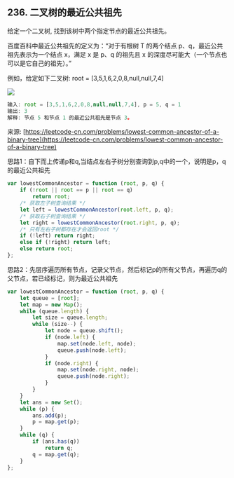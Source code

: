 ## 236. 二叉树的最近公共祖先
给定一个二叉树, 找到该树中两个指定节点的最近公共祖先。

百度百科中最近公共祖先的定义为：“对于有根树 T 的两个结点 p、q，最近公共祖先表示为一个结点 x，满足 x 是 p、q 的祖先且 x 的深度尽可能大（一个节点也可以是它自己的祖先）。”

例如，给定如下二叉树:  root = [3,5,1,6,2,0,8,null,null,7,4] 

![](https://assets.leetcode-cn.com/aliyun-lc-upload/uploads/2018/12/15/binarytree.png)

```javascript
输入: root = [3,5,1,6,2,0,8,null,null,7,4], p = 5, q = 1
输出: 3
解释: 节点 5 和节点 1 的最近公共祖先是节点 3。
```
来源: [https://leetcode-cn.com/problems/lowest-common-ancestor-of-a-binary-tree](https://leetcode-cn.com/problems/lowest-common-ancestor-of-a-binary-tree)

思路1：自下而上传递p和q,当结点左右子树分别查询到p,q中的一个，说明是p，q的最近公共祖先

```javascript
var lowestCommonAncestor = function (root, p, q) {
    if (!root || root == p || root == q)
        return root;
    /* 获取左子树查询结果 */
    let left = lowestCommonAncestor(root.left, p, q);
    /* 获取右子树查询结果 */
    let right = lowestCommonAncestor(root.right, p, q);
    /* 只有左右子树都存在才会返回root */
    if (!left) return right;
    else if (!right) return left;
    else return root;
};
```

思路2：先层序遍历所有节点，记录父节点，然后标记p的所有父节点，再遍历q的父节点，若已经标记，则为最近公共祖先
```javascript
var lowestCommonAncestor = function (root, p, q) {
    let queue = [root];
    let map = new Map();
    while (queue.length) {
        let size = queue.length;
        while (size--) {
            let node = queue.shift();
            if (node.left) {
                map.set(node.left, node);
                queue.push(node.left);
            }
            if (node.right) {
                map.set(node.right, node);
                queue.push(node.right);
            }
        }
    }
    let ans = new Set();
    while (p) {
        ans.add(p);
        p = map.get(p);
    }
    while (q) {
        if (ans.has(q))
            return q;
        q = map.get(q);
    }
};
```